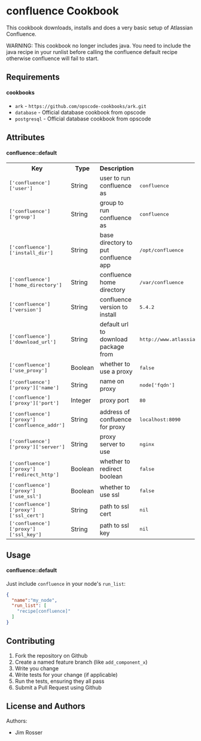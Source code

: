 confluence Cookbook
===================
This cookbook downloads, installs and does a very basic setup of Atlassian Confluence.

WARNING: This cookbook no longer includes java.  You need to include the java recipe
in your runlist before calling the confluence default recipe otherwise confluence
will fail to start.

Requirements
------------

#### cookbooks
- `ark` - `https://github.com/opscode-cookbooks/ark.git`
- `database` - Official database cookbook from opscode
- `postgresql` - Official database cookbook from opscode

Attributes
----------

#### confluence::default
<table>
  <tr>
    <th>Key</th>
    <th>Type</th>
    <th>Description</th>
    <th>Default</th>
  </tr>
  <tr>
    <td><tt>['confluence']['user']</tt></td>
    <td>String</td>
    <td>user to run confluence as</td>
    <td><tt>confluence</tt></td>
  </tr>
  <tr>
    <td><tt>['confluence']['group']</tt></td>
    <td>String</td>
    <td>group to run confluence as</td>
    <td><tt>confluence</tt></td>
  </tr>
  <tr>
    <td><tt>['confluence']['install_dir']</tt></td>
    <td>String</td>
    <td>base directory to put confluence app</td>
    <td><tt>/opt/confluence</tt></td>
  </tr>
  <tr>
    <td><tt>['confluence']['home_directory']</tt></td>
    <td>String</td>
    <td>confluence home directory</td>
    <td><tt>/var/confluence</tt></td>
  </tr>
  <tr>
    <td><tt>['confluence']['version']</tt></td>
    <td>String</td>
    <td>confluence version to install</td>
    <td><tt>5.4.2</tt></td>
  </tr>
  <tr>
    <td><tt>['confluence']['download_url']</tt></td>
    <td>String</td>
    <td>default url to download package from</td>
    <td><tt>http://www.atlassian.com/software/confluence/downloads/binary/</tt></td>
  </tr>
  <tr>
    <td><tt>['confluence']['use_proxy']</tt></td>
    <td>Boolean</td>
    <td>whether to use a proxy</td>
    <td><tt>false</tt></td>
  </tr>
  <tr>
    <td><tt>['confluence']['proxy']['name']</tt></td>
    <td>String</td>
    <td>name on proxy</td>
    <td><tt>node['fqdn']</tt></td>
  </tr>
  <tr>
    <td><tt>['confluence']['proxy']['port']</tt></td>
    <td>Integer</td>
    <td>proxy port</td>
    <td><tt>80</tt></td>
  </tr>
  <tr>
    <td><tt>['confluence']['proxy']['confluence_addr']</tt></td>
    <td>String</td>
    <td>address of confluence for proxy</td>
    <td><tt>localhost:8090</tt></td>
  </tr>
  <tr>
    <td><tt>['confluence']['proxy']['server']</tt></td>
    <td>String</td>
    <td>proxy server to use</td>
    <td><tt>nginx</tt></td>
  </tr>
  <tr>
    <td><tt>['confluence']['proxy']['redirect_http']</tt></td>
    <td>Boolean</td>
    <td>whether to redirect boolean</td>
    <td><tt>false</tt></td>
  </tr>
  <tr>
    <td><tt>['confluence']['proxy']['use_ssl']</tt></td>
    <td>Boolean</td>
    <td>whether to use ssl</td>
    <td><tt>false</tt></td>
  </tr>
  <tr>
    <td><tt>['confluence']['proxy']['ssl_cert']</tt></td>
    <td>String</td>
    <td>path to ssl cert</td>
    <td><tt>nil</tt></td>
  </tr>
  <tr>
    <td><tt>['confluence']['proxy']['ssl_key']</tt></td>
    <td>String</td>
    <td>path to ssl key</td>
    <td><tt>nil</tt></td>
  </tr>
</table>

Usage
-----
#### confluence::default

Just include `confluence` in your node's `run_list`:

```json
{
  "name":"my_node",
  "run_list": [
    "recipe[confluence]"
  ]
}
```

Contributing
------------
1. Fork the repository on Github
2. Create a named feature branch (like `add_component_x`)
3. Write you change
4. Write tests for your change (if applicable)
5. Run the tests, ensuring they all pass
6. Submit a Pull Request using Github

License and Authors
-------------------
Authors:

* Jim Rosser
